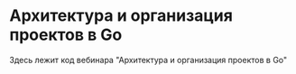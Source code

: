 # Архитектура и организация проектов в Go

Здесь лежит код вебинара "Архитектура и организация проектов в Go"
